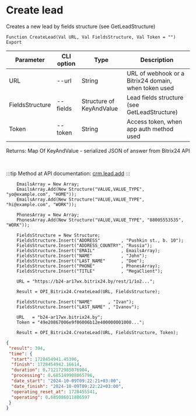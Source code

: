﻿---
sidebar_position: 1
---

# Create lead
 Creates a new lead by fields structure (see GetLeadStructure)



`Function CreateLead(Val URL, Val FieldsStructure, Val Token = "") Export`

  | Parameter | CLI option | Type | Description |
  |-|-|-|-|
  | URL | --url | String | URL of webhook or a Bitrix24 domain, when token used |
  | FieldsStructure | --fields | Structure of KeyAndValue | Lead fields structure (see GetLeadStructure) |
  | Token | --token | String | Access token, when app auth method used |

  
  Returns:  Map Of KeyAndValue - serialized JSON of answer from Bitrix24 API

<br/>

:::tip
Method at API documentation: [crm.lead.add](https://dev.1c-bitrix.ru/rest_help/crm/leads/crm_lead_add.php)
:::
<br/>


```bsl title="Code example"
    EmailsArray = New Array;
    EmailsArray.Add(New Structure("VALUE,VALUE_TYPE", "yo@example.com", "HOME"));
    EmailsArray.Add(New Structure("VALUE,VALUE_TYPE", "hi@example.com", "WORK"));

    PhonesArray = New Array;
    PhonesArray.Add(New Structure("VALUE,VALUE_TYPE", "88005553535", "WORK"));

    FieldsStructure = New Structure;
    FieldsStructure.Insert("ADDRESS"        , "Pushkin st., b. 10");
    FieldsStructure.Insert("ADDRESS_COUNTRY", "Russia");
    FieldsStructure.Insert("EMAIL"          , EmailsArray);
    FieldsStructure.Insert("NAME"           , "John");
    FieldsStructure.Insert("LAST_NAME"      , "Doe");
    FieldsStructure.Insert("PHONE"          , PhonesArray);
    FieldsStructure.Insert("TITLE"          , "MegaClient");

    URL = "https://b24-ar17wx.bitrix24.by/rest/1/1o2...";

    Result = OPI_Bitrix24.CreateLead(URL, FieldsStructure);

    FieldsStructure.Insert("NAME"      , "Ivan");
    FieldsStructure.Insert("LAST_NAME" , "Ivanov");

    URL   = "b24-ar17wx.bitrix24.by";
    Token = "49e20867006e9f06006b12e400000001000...";

    Result = OPI_Bitrix24.CreateLead(URL, FieldsStructure, Token);
```
 



```json title="Result"
{
 "result": 394,
 "time": {
  "start": 1728454941.45396,
  "finish": 1728454942.16614,
  "duration": 0.712172985076904,
  "processing": 0.685149908065796,
  "date_start": "2024-10-09T09:22:21+03:00",
  "date_finish": "2024-10-09T09:22:22+03:00",
  "operating_reset_at": 1728455541,
  "operating": 0.685086011886597
 }
}
```
